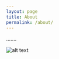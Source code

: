 ```yaml
---
layout: page
title: About
permalink: /about/
---
```


.......


![alt text](https://i.redd.it/j84wk5w1nbd51.jpg "YE")

